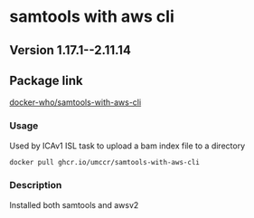 # samtools with aws cli

## Version 1.17.1--2.11.14

## Package link
[docker-who/samtools-with-aws-cli](https://github.com/umccr/docker-who/pkgs/container/samtools-with-aws-cli)

### Usage
Used by ICAv1 ISL task to upload a bam index file to a directory

```bash
docker pull ghcr.io/umccr/samtools-with-aws-cli
```

### Description

Installed both samtools and awsv2

